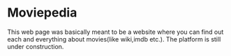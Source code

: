 # Moviepedia
This web page was basically meant to be a website where you can find out each and everything about movies(like wiki,imdb etc.).
The platform is still under construction.
